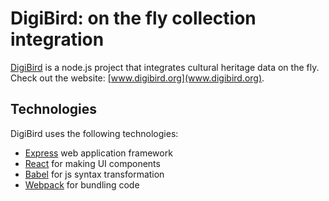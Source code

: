 # DigiBird: on the fly collection integration
[DigiBird](www.digibird.org) is a node.js project that integrates cultural heritage data on the fly. Check out the website: [www.digibird.org](www.digibird.org).

## Technologies

DigiBird uses the following technologies:

* [Express](http://expressjs.com) web application framework
* [React](https://github.com/facebook/react) for making UI components
* [Babel](http://babeljs.io) for js syntax transformation
* [Webpack](http://webpack.github.io) for bundling code
